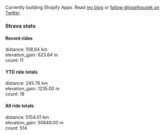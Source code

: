 Currently building Shopify Apps. Read [my blog](https://blog.rousek.name/) or [follow @josefrousek on Twitter](https://twitter.com/josefrousek).

### Strava stats

<!-- strava_stats starts -->
#### Recent rides

distance: 108.64 km  
elevation_gain: 623.64 m  
count: 11


#### YTD ride totals

distance: 245.76 km  
elevation_gain: 1235.00 m  
count: 18


#### All ride totals

distance: 5154.01 km  
elevation_gain: 50648.00 m  
count: 514


<!-- strava_stats ends -->